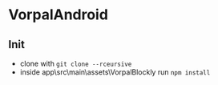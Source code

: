 # VorpalAndroid

## Init

* clone with `git clone --rceursive`
* inside app\src\main\assets\VorpalBlockly run `npm install`